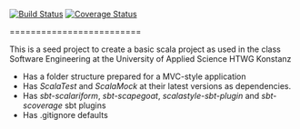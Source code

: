 [![Build Status](https://travis-ci.org/ThimoSchaub/SE-Ain.svg?branch=master)](https://travis-ci.org/ThimoSchaub/SE-Ain)
[![Coverage Status](https://coveralls.io/repos/github/ThimoSchaub/SE-Ain/badge.png?branch=master)](https://coveralls.io/github/ThimoSchaub/SE-Ain?branch=master) 


=========================

This is a seed project to create a basic scala project as used in the
class Software Engineering at the University of Applied Science HTWG Konstanz

* Has a folder structure prepared for a MVC-style application
* Has *ScalaTest* and *ScalaMock* at their latest versions as dependencies.
* Has *sbt-scalariform*, *sbt-scapegoat*, *scalastyle-sbt-plugin* and *sbt-scoverage* sbt plugins
* Has .gitignore defaults
